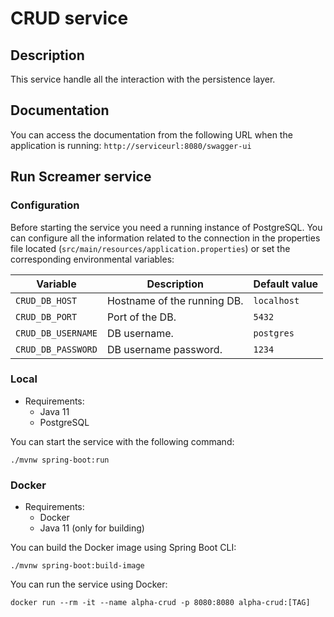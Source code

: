 # CRUD service

## Description
This service handle all the interaction with the persistence layer.

## Documentation
You can access the documentation from the following URL when the application is
running: `http://serviceurl:8080/swagger-ui`

## Run Screamer service

### Configuration
Before starting the service you need a running instance of PostgreSQL. You can
configure all the information related to the connection in the properties file
located (`src/main/resources/application.properties`) or set the corresponding
environmental variables:

| Variable           | Description                 | Default value |
|--------------------|-----------------------------|---------------|
| `CRUD_DB_HOST`     | Hostname of the running DB. | `localhost`   |
| `CRUD_DB_PORT`     | Port of the DB.             | `5432`        |
| `CRUD_DB_USERNAME` | DB username.                | `postgres`    |
| `CRUD_DB_PASSWORD` | DB username password.       | `1234`        |

### Local
* Requirements:
  * Java 11
  * PostgreSQL

You can start the service with the following command:
```
./mvnw spring-boot:run
```

### Docker
* Requirements:
  * Docker 
  * Java 11 (only for building)

You can build the Docker image using Spring Boot CLI:
```
./mvnw spring-boot:build-image
```

You can run the service using Docker:
```
docker run --rm -it --name alpha-crud -p 8080:8080 alpha-crud:[TAG]
```
